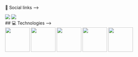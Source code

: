 💬 Social links -->
<div>
    <a href="https://www.linkedin.com/in/lucas-mendes-gonzales-ba7607230/"><img src="https://img.shields.io/badge/LinkedIn-0077B5?style=for-the-badge&logo=linkedin&logoColor=white"></a>
    <a href="https://www.instagram.com/m3ndales/"><img src="https://img.shields.io/badge/Instagram-E4405F?style=for-the-badge&logo=instagram&logoColor=white"></a>
</div>
##
💻 Technologies -->
<div>
    <a><img height='80em' src="https://cdn.jsdelivr.net/gh/devicons/devicon@latest/icons/postgresql/postgresql-original.svg" /></a>
    <a><img height='80em' src="https://cdn.jsdelivr.net/gh/devicons/devicon/icons/spring/spring-original-wordmark.svg" /></a>
    <a><img height='80em' src="https://cdn.jsdelivr.net/gh/devicons/devicon/icons/vuejs/vuejs-original-wordmark.svg" /></a>
    <a><img height='80em' src="https://cdn.jsdelivr.net/gh/devicons/devicon@latest/icons/react/react-original.svg" /></a>
    <a><img height='80em' src="https://cdn.jsdelivr.net/gh/devicons/devicon@latest/icons/tailwindcss/tailwindcss-original.svg" /></a>
</div>
